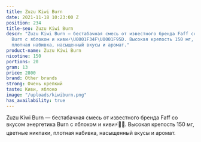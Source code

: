 ```yaml
---
title: Zuzu Kiwi Burn
date: 2021-11-18 10:23:00 Z
position: 234
title-seo: Zuzu Kiwi Burn
descr: "Zuzu Kiwi Burn — бестабачная смесь от известного бренда Faff со вкусом энергетика
  Burn с яблоком и киви⚡️\U0001F34F\U0001F95D. Высокая крепость 150 мг, цветные никпаки,
  плотная набивка, насыщенный вкусы и аромат."
product-name: Zuzu Kiwi Burn
nicotine: 150
portions: 20
gram: 13
price: 2800
brand: Other brands
strong: Очень крепкий
taste: Киви, яблоко
image: "/uploads/kiwiburn.png"
has_availability: true
---
```


Zuzu Kiwi Burn — бестабачная смесь от известного бренда Faff со вкусом энергетика Burn с яблоком и киви⚡️🍏🥝. Высокая крепость 150 мг, цветные никпаки, плотная набивка, насыщенный вкусы и аромат.